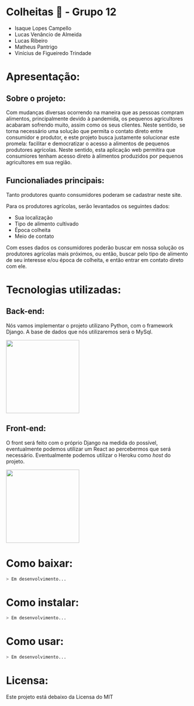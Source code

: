# Colheitas 🌱 - Grupo 12

- Isaque Lopes Campello
- Lucas Venâncio de Almeida
- Lucas Ribeiro
- Matheus Pantrigo
- Vinícius de Figueiredo Trindade

# Apresentação:

## Sobre o projeto:

Com mudanças diversas ocorrendo na maneira que as pessoas compram alimentos, principalmente devido à pandemida, os pequenos agricultores acabaram sofrendo muito, assim como os seus clientes. Neste sentido, se torna necessário uma solução que permita o contato direto entre consumidor e produtor, e este projeto busca justamente solucionar este promela: facilitar e democratizar o acesso a alimentos de pequenos produtores agrícolas.
Neste sentido, esta aplicação web permitira que consumiores tenham acesso direto à alimentos produzidos por pequenos agricultores em sua região.

## Funcionaliades principais:

Tanto produtores quanto consumidores poderam se cadastrar neste site. 

Para os produtores agrícolas, serão levantados os seguintes dados:
- Sua localização
- Tipo de alimento cultivado
- Época colheita
- Meio de contato

Com esses dados os consumidores poderão buscar em nossa solução os produtores agrícolas mais próximos, ou então, buscar pelo tipo de alimento de seu interesse e/ou época de colheita, e então entrar em contato direto com ele.

# Tecnologias utilizadas:
## Back-end:
Nós vamos implementar o projeto utilizano Python, com o framework Django. 
A base de dados que nós utilizaremos será o MySql.

<img src="https://static.djangoproject.com/img/logos/django-logo-positive.svg" width="200">

## Front-end:
O front será feito com o próprio Django na medida do possível, eventualmente podemos utilizar um React ao percebermos que será necessário.
Eventualmente podemos utilizar o Heroku como _host_ do projeto.

<img src="https://upload.wikimedia.org/wikipedia/commons/a/a7/React-icon.svg" width="200">

# Como baixar:
```sh
> Em desenvolvimento...
```

# Como instalar:
```sh
> Em desenvolvimento...
```

# Como usar:
```sh
> Em desenvolvimento...
```
# Licensa:
Este projeto está debaixo da Licensa do MIT
